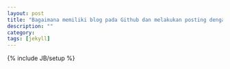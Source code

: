 ```yaml
---
layout: post
title: "Bagaimana memiliki blog pada Github dan melakukan posting dengan Jekyll"
description: ""
category: 
tags: [jekyll]
---
```

{% include JB/setup %}

